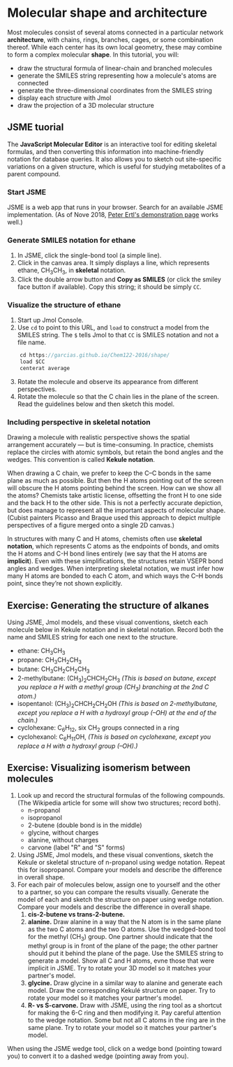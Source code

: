 # Molecular shape and architecture

Most molecules consist of several atoms connected in a particular network **architecture**, with chains, rings, branches, cages, or some combination thereof. While each center has its own local geometry, these may combine to form a complex molecular **shape**. In this tutorial, you will:

- draw the structural formula of linear-chain and branched molecules
- generate the SMILES string representing how a molecule's atoms are connected
- generate the three-dimensional coordinates from the SMILES string
- display each structure with Jmol 
- draw the projection of a 3D molecular structure 


## JSME tuorial

The **JavaScript Molecular Editor** is an interactive tool for editing skeletal formulas, and then converting this information into machine-friendly notation for database queries.  It also allows you to sketch out site-specific variations on a given structure, which is useful for studying metabolites of a parent compound.

### Start JSME

JSME is a web app that runs in your browser. Search for an available JSME implementation. (As of Nove 2018, [Peter Ertl's demonstration page](http://peter-ertl.com/jsme/) works well.) 

### Generate SMILES notation for ethane

1. In JSME, click the single-bond tool (a simple line).
2. Click in the canvas area. It simply displays a line, which represents ethane, CH<sub>3</sub>CH<sub>3</sub>, in **skeletal** notation. 
3. Click the double arrow button and **Copy as SMILES** (or click the smiley face button if available). Copy this string; it should be simply `CC`. 

### Visualize the structure of ethane

1. Start up Jmol Console. 
2. Use `cd` to point to this URL, and `load` to construct a model from the SMILES string. The `$` tells Jmol to that `CC` is SMILES notation and not a file name.

```Java
    cd https://garcias.github.io/Chem122-2016/shape/
    load $CC
    centerat average
```

3. Rotate the molecule and observe its appearance from different perspectives.
4. Rotate the molecule so that the C chain lies in the plane of the screen. Read the guidelines below and then sketch this model.

### Including perspective in skeletal notation

Drawing a molecule with realistic perspective shows the spatial arrangement accurately — but is time-consuming. In practice, chemists replace the circles with atomic symbols, but retain the bond angles and the wedges. This convention is called **Kekule notation**.

When drawing a C chain, we prefer to keep the C–C bonds in the same plane as much as possible. But then the H atoms pointing out of the screen will obscure the H atoms pointing behind the screen. How can we show all the atoms? Chemists take artistic license, offsetting the front H to one side and the back H to the other side. This is not a perfectly accurate depiction, but does manage to represent all the important aspects of molecular shape. (Cubist painters Picasso and Braque used this approach to depict multiple perspectives of a figure merged onto a single 2D canvas.)

In structures with many C and H atoms, chemists often use **skeletal notation**, which represents C atoms as the endpoints of bonds, and omits the H atoms and C-H bond lines entirely (we say that the H atoms are **implicit**). Even with these simplifications, the structures retain VSEPR bond angles and wedges. When interpreting skeletal notation, we must infer how many H atoms are bonded to each C atom, and which ways the C–H bonds point, since they’re not shown explicitly.


## Exercise: Generating the structure of alkanes

Using JSME, Jmol models, and these visual conventions, sketch each molecule below in Kekule notation and in skeletal notation. Record both the name and SMILES string for each one next to the structure.

- ethane: CH<sub>3</sub>CH<sub>3</sub>
- propane: CH<sub>3</sub>CH<sub>2</sub>CH<sub>3</sub>
- butane: CH<sub>3</sub>CH<sub>2</sub>CH<sub>2</sub>CH<sub>3</sub>
- 2-methylbutane: (CH<sub>3</sub>)<sub>2</sub>CH<sub></sub>CH<sub>2</sub>CH<sub>3</sub> *(This is based on butane, except you replace a H with a methyl group (CH<sub>3</sub>) branching at the 2nd C atom.)*
- isopentanol: (CH<sub>3</sub>)<sub>2</sub>CH<sub></sub>CH<sub>2</sub>CH<sub>2</sub>OH *(This is based on 2-methylbutane, except you replace a H with a hydroxyl group (–OH) at the end of the chain.)*
- cyclohexane: C<sub>6</sub>H<sub>12</sub>, six CH<sub>2</sub> groups connected in a ring
- cyclohexanol: C<sub>6</sub>H<sub>11</sub>OH, *(This is based on cyclohexane, except you replace a H with a hydroxyl group (–OH).)* 


## Exercise: Visualizing isomerism between molecules

1. Look up and record the structural formulas of the following compounds. (The Wikipedia article for some will show two structures; record both).
    - n-propanol
    - isopropanol
    - 2-butene (double bond is in the middle) 
    - glycine, without charges 
    - alanine, without charges 
    - carvone (label "R" and "S" forms)
2. Using JSME, Jmol models, and these visual conventions, sketch the Kekule or skeletal structure of n-propanol using wedge notation. Repeat this for isopropanol. Compare your models and describe the difference in overall shape.
3. For each pair of molecules below, assign one to yourself and the other to a partner, so you can compare the results visually. Generate the model of each and sketch the structure on paper using wedge notation. Compare your models and describe the difference in overall shape.
    1. **cis-2-butene vs trans-2-butene.** 
    2. **alanine.** Draw alanine in a way that the N atom is in the same plane as the two C atoms and the two O atoms. Use the wedged-bond tool for the methyl (CH<sub>3</sub>) group. One partner should indicate that the methyl group is in front of the plane of the page; the other partner should put it behind the plane of the page. Use the SMILES string to generate a model. Show all C and H atoms, evne those that were implicit in JSME. Try to rotate your 3D model so it matches your partner's model.
    3. **glycine.** Draw glycine in a similar way to alanine and generate each model. Draw the corresponding Kekulé structure on paper. Try to rotate your model so it matches your partner's model.
    4. **R- vs S-carvone.** Draw with JSME, using the ring tool as a shortcut for making the 6-C ring and then modifying it. Pay careful attention to the wedge notation. Some but not all C atoms in the ring are in the same plane. Try to rotate your model so it matches your partner's model.

When using the JSME wedge tool, click on a wedge bond (pointing toward you) to convert it to a dashed wedge (pointing away from you).

